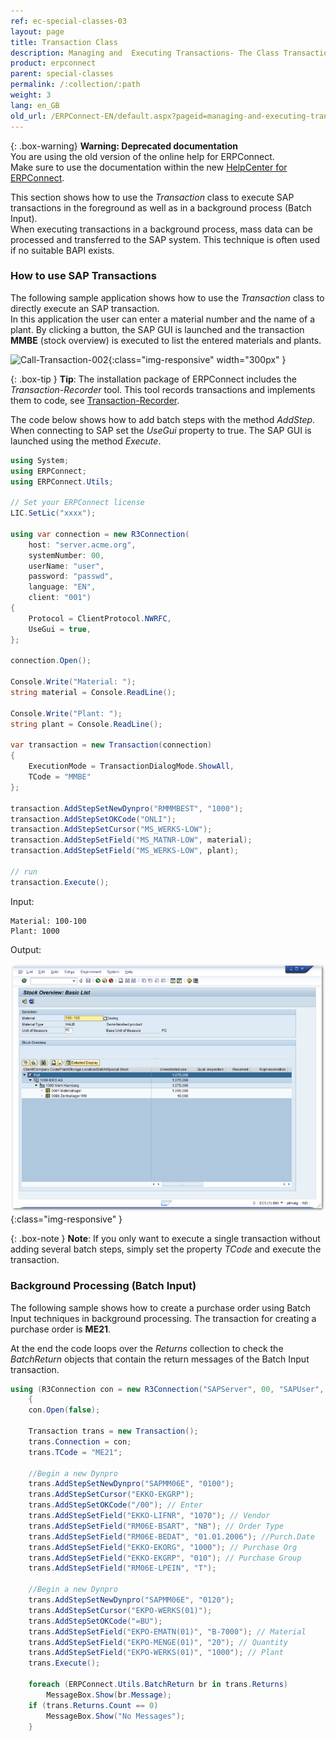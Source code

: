 ```yaml
---
ref: ec-special-classes-03
layout: page
title: Transaction Class 
description: Managing and  Executing Transactions- The Class Transaction
product: erpconnect
parent: special-classes
permalink: /:collection/:path
weight: 3
lang: en_GB
old_url: /ERPConnect-EN/default.aspx?pageid=managing-and-executing-transactions-the-class-transaction
---
```


{: .box-warning}
**Warning: Deprecated documentation** <br>
You are using the old version of the online help for ERPConnect.<br>
Make sure to use the documentation within the new [HelpCenter for ERPConnect](https://helpcenter.theobald-software.com/erpconnect/documentation/introduction/).

This section shows how to use the *Transaction* class to execute SAP transactions in the foreground as well as in a background process (Batch Input).<br>
When executing transactions in a background process, mass data can be processed and transferred to the SAP system. 
This technique is often used if no suitable BAPI exists.

### How to use SAP Transactions 

The following sample application shows how to use the *Transaction* class to directly execute an SAP transaction.<br>
In this application the user can enter a material number and the name of a plant. 
By clicking a button, the SAP GUI is launched and the transaction **MMBE** (stock overview) is executed to list the entered materials and plants. 

![Call-Transaction-002](/img/content/Call-Transaction-002.png){:class="img-responsive" width="300px" }

{: .box-tip }
**Tip**: The installation package of ERPConnect includes the *Transaction-Recorder* tool. 
This tool records transactions and implements them to code, see [Transaction-Recorder](../tools/transaction-recorder). 

The code below shows how to add batch steps with the method *AddStep*. <br>
When connecting to SAP set the *UseGui* property to true. 
The SAP GUI is launched using the method *Execute*.


```csharp
using System;
using ERPConnect;
using ERPConnect.Utils;

// Set your ERPConnect license
LIC.SetLic("xxxx");

using var connection = new R3Connection(
    host: "server.acme.org",
    systemNumber: 00,
    userName: "user",
    password: "passwd",
    language: "EN",
    client: "001")
{
    Protocol = ClientProtocol.NWRFC,
    UseGui = true,
};

connection.Open();

Console.Write("Material: ");
string material = Console.ReadLine();

Console.Write("Plant: ");
string plant = Console.ReadLine();

var transaction = new Transaction(connection)
{
    ExecutionMode = TransactionDialogMode.ShowAll,
    TCode = "MMBE"
};

transaction.AddStepSetNewDynpro("RMMMBEST", "1000");
transaction.AddStepSetOKCode("ONLI");
transaction.AddStepSetCursor("MS_WERKS-LOW");
transaction.AddStepSetField("MS_MATNR-LOW", material);
transaction.AddStepSetField("MS_WERKS-LOW", plant);

// run
transaction.Execute();
```

Input:
```
Material: 100-100
Plant: 1000
```

Output:

![Call-Transaction-003](/img/content/Call-Transaction-003.png){:class="img-responsive"  }

{: .box-note }
**Note**: If you only want to execute a single transaction without adding several batch steps, simply set the property *TCode* and execute the transaction. 


### Background Processing (Batch Input)

The following sample shows how to create a purchase order using Batch Input techniques in background processing.
The transaction for creating a purchase order is **ME21**.

At the end the code loops over the *Returns* collection to check the *BatchReturn* objects that contain the return messages of the Batch Input transaction. 

```csharp
using (R3Connection con = new R3Connection("SAPServer", 00, "SAPUser", "Password", "EN", "800"))
    {
	con.Open(false);
   
	Transaction trans = new Transaction();
	trans.Connection = con;
	trans.TCode = "ME21";
   
	//Begin a new Dynpro
	trans.AddStepSetNewDynpro("SAPMM06E", "0100");
	trans.AddStepSetCursor("EKKO-EKGRP");
	trans.AddStepSetOKCode("/00"); // Enter
	trans.AddStepSetField("EKKO-LIFNR", "1070"); // Vendor
	trans.AddStepSetField("RM06E-BSART", "NB"); // Order Type
	trans.AddStepSetField("RM06E-BEDAT", "01.01.2006"); //Purch.Date
	trans.AddStepSetField("EKKO-EKORG", "1000"); // Purchase Org
	trans.AddStepSetField("EKKO-EKGRP", "010"); // Purchase Group
	trans.AddStepSetField("RM06E-LPEIN", "T");
   
	//Begin a new Dynpro
	trans.AddStepSetNewDynpro("SAPMM06E", "0120");
	trans.AddStepSetCursor("EKPO-WERKS(01)");
	trans.AddStepSetOKCode("=BU");
	trans.AddStepSetField("EKPO-EMATN(01)", "B-7000"); // Material
	trans.AddStepSetField("EKPO-MENGE(01)", "20"); // Quantity
	trans.AddStepSetField("EKPO-WERKS(01)", "1000"); // Plant
	trans.Execute();
   
	foreach (ERPConnect.Utils.BatchReturn br in trans.Returns)
		MessageBox.Show(br.Message);
	if (trans.Returns.Count == 0)
		MessageBox.Show("No Messages");
    }
```
<!---
<details>
<summary>Click to open VB example.</summary>
{% highlight visualbasic %}
Using con As New ERPConnect.R3Connection
  
     con.UserName = "erpconnect"
     con.Password = "pass"
     con.Language = "DE"
     con.Client = "800"
     con.Host = "sapserver"
     con.SystemNumber = 11
  
     con.Open(False)
     Dim trans As New Transaction
 
     trans.Connection = con
     trans.TCode = "ME21"
  
     'Begin a new Dynpro
     trans.AddStepSetNewDynpro("SAPMM06E", "0100")
     trans.AddStepSetCursor("EKKO-EKGRP")
     trans.AddStepSetOKCode("/00")
     trans.AddStepSetField("EKKO-LIFNR", "1070")
     trans.AddStepSetField("RM06E-BSART", "NB")
     trans.AddStepSetField("RM06E-BEDAT", "01.01.2006")
     trans.AddStepSetField("EKKO-EKORG", "1000")
     trans.AddStepSetField("EKKO-EKGRP", "010")
     trans.AddStepSetField("RM06E-LPEIN", "T")
  
     'Begin a new Dynpro
     trans.AddStepSetNewDynpro("SAPMM06E", "0120")
     trans.AddStepSetCursor("EKPO-WERKS(01)")
     trans.AddStepSetOKCode("=BU")
     trans.AddStepSetField("EKPO-EMATN(01)", "B-7000")
     trans.AddStepSetField("EKPO-MENGE(01)", "20")
     trans.AddStepSetField("EKPO-WERKS(01)", "1000")
  
     trans.Execute()
  
     Dim br As BatchReturn
     For Each br In trans.Returns
         MessageBox.Show(br.Message)
     Next
     If trans.Returns.Count = 0 Then
         MessageBox.Show("No Messages")
     End If
 End Using
{% endhighlight %}
</details>

-->